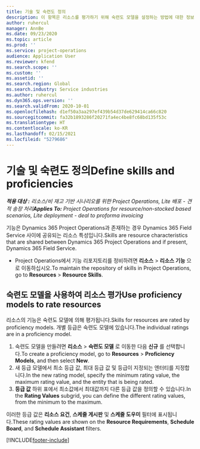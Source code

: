 ```yaml
---
title: 기술 및 숙련도 정의
description: 이 항목은 리소스를 평가하기 위해 숙련도 모델을 설정하는 방법에 대한 정보를 제공합니다.
author: ruhercul
manager: AnnBe
ms.date: 09/23/2020
ms.topic: article
ms.prod: ''
ms.service: project-operations
audience: Application User
ms.reviewer: kfend
ms.search.scope: ''
ms.custom: ''
ms.assetid: ''
ms.search.region: Global
ms.search.industry: Service industries
ms.author: ruhercul
ms.dyn365.ops.version: ''
ms.search.validFrom: 2020-10-01
ms.openlocfilehash: d1ef50a3aa297ef439b54d37de629414ca66c820
ms.sourcegitcommit: fa32b1893286f20271fa4ec4be8fc68bd135f53c
ms.translationtype: HT
ms.contentlocale: ko-KR
ms.lasthandoff: 02/15/2021
ms.locfileid: "5279686"
---
```

# <a name="define-skills-and-proficiencies"></a><span data-ttu-id="d0d3c-103">기술 및 숙련도 정의</span><span class="sxs-lookup"><span data-stu-id="d0d3c-103">Define skills and proficiencies</span></span>

<span data-ttu-id="d0d3c-104">_**적용 대상 :** 리소스/비 재고 기반 시나리오를 위한 Project Operations, Lite 배포 - 견적 송장 처리_</span><span class="sxs-lookup"><span data-stu-id="d0d3c-104">_**Applies To:** Project Operations for resource/non-stocked based scenarios, Lite deployment - deal to proforma invoicing_</span></span>

<span data-ttu-id="d0d3c-105">기능은 Dynamics 365 Project Operations과 존재하는 경우 Dynamics 365 Field Service 사이에 공유되는 리소스 특성입니다.</span><span class="sxs-lookup"><span data-stu-id="d0d3c-105">Skills are resource characteristics that are shared between Dynamics 365 Project Operations and if present, Dynamics 365 Field Service.</span></span> 

- <span data-ttu-id="d0d3c-106">Project Operations에서 기능 리포지토리를 정비하려면 **리소스** \> **리소스 기능** 으로 이동하십시오.</span><span class="sxs-lookup"><span data-stu-id="d0d3c-106">To maintain the repository of skills in Project Operations, go to **Resources** \> **Resource Skills**.</span></span> 

## <a name="use-proficiency-models-to-rate-resources"></a><span data-ttu-id="d0d3c-107">숙련도 모델을 사용하여 리소스 평가</span><span class="sxs-lookup"><span data-stu-id="d0d3c-107">Use proficiency models to rate resources</span></span>

<span data-ttu-id="d0d3c-108">리소스의 기능은 숙련도 모델에 의해 평가됩니다.</span><span class="sxs-lookup"><span data-stu-id="d0d3c-108">Skills for resources are rated by proficiency models.</span></span> <span data-ttu-id="d0d3c-109">개별 등급은 숙련도 모델에 있습니다.</span><span class="sxs-lookup"><span data-stu-id="d0d3c-109">The individual ratings are in a proficiency model.</span></span> 

1. <span data-ttu-id="d0d3c-110">숙련도 모델을 만들려면 **리소스** \> **숙련도 모델** 로 이동한 다음 **신규** 를 선택합니다.</span><span class="sxs-lookup"><span data-stu-id="d0d3c-110">To create a proficiency model, go to **Resources** \> **Proficiency Models**, and then select **New**.</span></span>
2. <span data-ttu-id="d0d3c-111">새 등급 모델에서 최소 등급 값, 최대 등급 값 및 등급이 지정되는 엔터티를 지정합니다.</span><span class="sxs-lookup"><span data-stu-id="d0d3c-111">In the new rating model, specify the minimum rating value, the maximum rating value, and the entity that is being rated.</span></span>
3. <span data-ttu-id="d0d3c-112">**등급 값** 하위 표에서 최소값에서 최대값까지 다른 등급 값을 정의할 수 있습니다.</span><span class="sxs-lookup"><span data-stu-id="d0d3c-112">In the **Rating Values** subgrid, you can define the different rating values, from the minimum to the maximum.</span></span>


<span data-ttu-id="d0d3c-113">이러한 등급 값은 **리소스 요건**, **스케줄 게시판** 및 **스케줄 도우미** 필터에 표시됩니다.</span><span class="sxs-lookup"><span data-stu-id="d0d3c-113">These rating values are shown on the **Resource Requirements**, **Schedule Board**, and **Schedule Assistant** filters.</span></span>


[!INCLUDE[footer-include](../includes/footer-banner.md)]